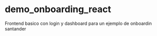 # demo_onboarding_react
Frontend basico con login y dashboard para un ejemplo de onboardin santander
